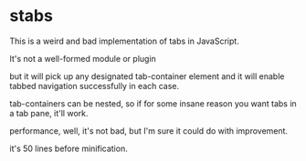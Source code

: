 # stabs
This is a weird and bad implementation of tabs in JavaScript.

It's not a well-formed module or plugin

but it will pick up any designated tab-container element and it will enable tabbed navigation successfully in each case.

tab-containers can be nested, so if for some insane reason you want tabs in a tab pane, it'll work.

performance, well, it's not bad, but I'm sure it could do with improvement.

it's 50 lines before minification.

